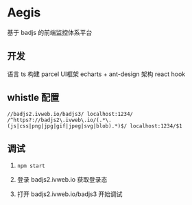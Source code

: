 # Aegis
基于 badjs 的前端监控体系平台

## 开发 
语言 ts
构建 parcel
UI框架 echarts + ant-design
架构 react hook 

## whistle 配置
```
//badjs2.ivweb.io/badjs3/ localhost:1234/
/^https?://badjs2\.ivweb\.io/(.*\.(js|css|png|jpg|gif|jpeg|svg|blob).*)$/ localhost:1234/$1
```

## 调试
1. ``` npm start ```

2. 登录 badjs2.ivweb.io 获取登录态

3. 打开 badjs2.ivweb.io/badjs3 开始调试


